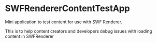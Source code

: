 # SWFRendererContentTestApp
Mini application to test content for use with SWF Renderer. 

This is to help content creators and developers debug issues with loading content in SWFRenderer
